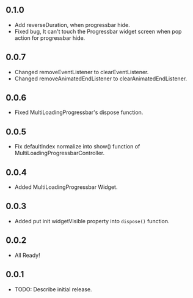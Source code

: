 ## 0.1.0
* Add reverseDuration, when progressbar hide.
* Fixed bug, It can't touch the Progressbar widget screen when pop action for progressbar hide. 

## 0.0.7
* Changed removeEventListener to clearEventListener.
* Changed removeAnimatedEndListener to clearAnimatedEndListener.

## 0.0.6
* Fixed MultiLoadingProgressbar's dispose function.

## 0.0.5
* Fix defaultIndex normalize into show() function of MultiLoadingProgressbarController.

## 0.0.4
* Added MultiLoadingProgressbar Widget.

## 0.0.3
* Added put init widgetVisible property into `dispose()` function. 

## 0.0.2
* All Ready!

## 0.0.1

* TODO: Describe initial release.
